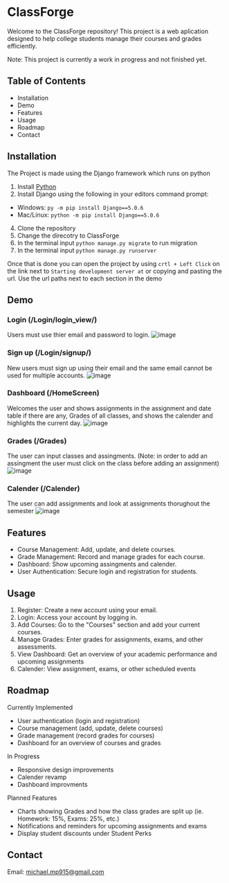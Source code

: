 # ClassForge
Welcome to the ClassForge repository! This project is a web aplication designed to help college students manage their courses and grades efficiently.

Note: This project is currently a work in progress and not finished yet.

## Table of Contents

* Installation
* Demo
* Features
* Usage
* Roadmap
* Contact

## Installation
The Project is made using the Django framework which runs on python

1. Install [Python](https://www.python.org/downloads/)
2. Install Django using the following in your editors command prompt:
* Windows: `py -m pip install Django==5.0.6`
* Mac/Linux: `python -m pip install Django==5.0.6`
4. Clone the repository
5. Change the direcotry to ClassForge 
6. In the terminal input `python manage.py migrate` to run migration 
7. In the terminal input `python manage.py runserver`

Once that is done you can open the project by using `crtl + Left Click` on the link next to `Starting development server at` or copying and pasting the url. Use the url paths next to each section in the demo

## Demo
### Login (/Login/login_view/)
Users must use thier email and password to login.
![image](https://github.com/MichaelP901/ClassForge/assets/93054968/789a5b63-1dc2-4c0a-bf6e-d8aceb7885e1)
### Sign up (/Login/signup/)
New users must sign up using their email and the same email cannot be used for multiple accounts.
![image](https://github.com/MichaelP901/ClassForge/assets/93054968/027aaaa5-a6ad-4627-a3df-666d4732f6ca)
### Dashboard (/HomeScreen)
Welcomes the user and shows assignments in the assignment and date table if there are any, Grades of all classes, and shows the calender and highlights the current day.
![image](https://github.com/MichaelP901/ClassForge/assets/93054968/2f712b74-7a74-4011-adc2-534c06cae7d3)
### Grades (/Grades)
The user can input classes and assingments. (Note: in order to add an assingment the user must click on the class before adding an assignment)
![image](https://github.com/MichaelP901/ClassForge/assets/93054968/98eaf3a3-4298-4ecb-9b58-5ed022fc9388)
### Calender (/Calender)
The user can add assignments and look at assignments thorughout the semester
![image](https://github.com/MichaelP901/ClassForge/assets/93054968/7ba698aa-786f-4f39-9fb1-24a43b97972b)


## Features
* Course Management: Add, update, and delete courses.
* Grade Management: Record and manage grades for each course.
* Dashboard: Show upcoming assingments and calender.
* User Authentication: Secure login and registration for students.

## Usage

1. Register: Create a new account using your email.
2. Login: Access your account by logging in.
3. Add Courses: Go to the "Courses" section and add your current courses.
4. Manage Grades: Enter grades for assignments, exams, and other assessments.
5. View Dashboard: Get an overview of your academic performance and upcoming assignments
6. Calender: View assignment, exams, or other scheduled events

## Roadmap
Currently Implemented
* User authentication (login and registration)
* Course management (add, update, delete courses)
* Grade management (record grades for courses)
* Dashboard for an overview of courses and grades

In Progress
* Responsive design improvements
* Calender revamp
* Dashboard improvments

Planned Features
* Charts showing Grades and how the class grades are split up (ie. Homework: 15%, Exams: 25%, etc.)
* Notifications and reminders for upcoming assignments and exams
* Display student discounts under Student Perks

## Contact
Email: michael.mp915@gmail.com
